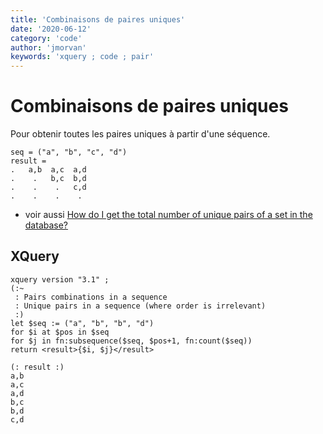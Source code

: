 ```yaml
---
title: 'Combinaisons de paires uniques'
date: '2020-06-12'
category: 'code'
author: 'jmorvan'
keywords: 'xquery ; code ; pair'
---
```


# Combinaisons de paires uniques
Pour obtenir toutes les paires uniques à partir d'une séquence.

```shell
seq = ("a", "b", "c", "d")
result = 
.   a,b  a,c  a,d
.    .   b,c  b,d
.    .    .   c,d
.    .    .    .
```

- voir aussi [How do I get the total number of unique pairs of a set in the database?](https://stackoverflow.com/questions/18859430/how-do-i-get-the-total-number-of-unique-pairs-of-a-set-in-the-database)

## XQuery

```xquery
xquery version "3.1" ;
(:~
 : Pairs combinations in a sequence
 : Unique pairs in a sequence (where order is irrelevant)
 :)
let $seq := ("a", "b", "b", "d")
for $i at $pos in $seq
for $j in fn:subsequence($seq, $pos+1, fn:count($seq))
return <result>{$i, $j}</result>

(: result :)
a,b
a,c
a,d
b,c
b,d
c,d
```


